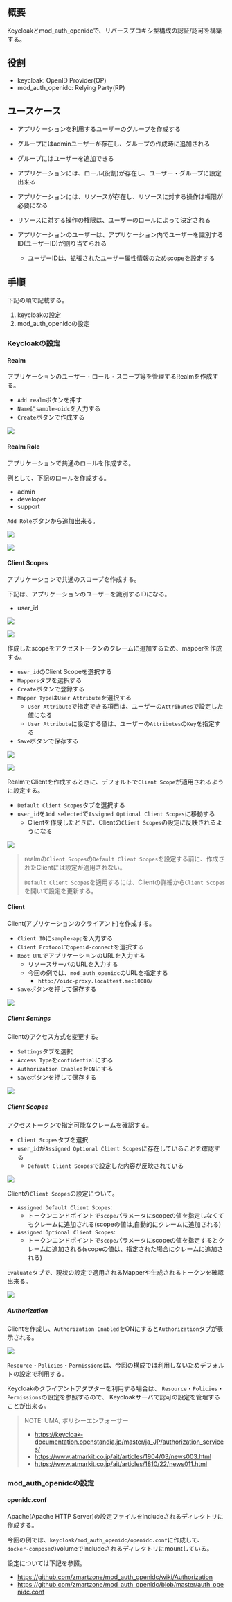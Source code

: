 ## 概要

Keycloakとmod_auth_openidcで、リバースプロキシ型構成の認証/認可を構築する。

## 役割

- keycloak: OpenID Provider(OP)
- mod_auth_openidc: Relying Party(RP)

## ユースケース

- アプリケーションを利用するユーザーのグループを作成する
- グループにはadminユーザーが存在し、グループの作成時に追加される
- グループにはユーザーを追加できる

- アプリケーションには、ロール(役割)が存在し、ユーザー・グループに設定出来る
- アプリケーションには、リソースが存在し、リソースに対する操作は権限が必要になる
- リソースに対する操作の権限は、ユーザーのロールによって決定される

- アプリケーションのユーザーは、アプリケーション内でユーザーを識別するID(ユーザーID)が割り当てられる
  - ユーザーIDは、拡張されたユーザー属性情報のためscopeを設定する

## 手順

下記の順で記載する。

1. keycloakの設定
2. mod_auth_openidcの設定

### Keycloakの設定

#### Realm

アプリケーションのユーザー・ロール・スコープ等を管理するRealmを作成する。

- `Add realm`ボタンを押す
- `Name`に`sample-oidc`を入力する
- `Create`ボタンで作成する

![](./img/./keycloak-create-realm.png)

#### Realm Role

アプリケーションで共通のロールを作成する。

例として、下記のロールを作成する。

- admin
- developer
- support

`Add Role`ボタンから追加出来る。

![](./img/keycloak-realm-role.png)

![](./img/add-realm-role.png)

#### Client Scopes

アプリケーションで共通のスコープを作成する。

下記は、アプリケーションのユーザーを識別するIDになる。

- user_id

![](./img/client-scopes.png)

![](./img/client-scopes-userid.png)

作成したscopeをアクセストークンのクレームに追加するため、mapperを作成する。

- `user_id`のClient Scopeを選択する
- `Mappers`タブを選択する
- `Create`ボタンで登録する
- `Mapper Type`は`User Attribute`を選択する
  - `User Attribute`で指定できる項目は、ユーザーの`Attributes`で設定した値になる
  - `User Attribute`に設定する値は、ユーザーの`Attributes`の`Key`を指定する
- `Save`ボタンで保存する

![](./img/client-scope-mapper.png)

![](./img/client-scope-mapper-userid.png)

RealmでClientを作成するときに、デフォルトで`Client Scope`が適用されるように設定する。

- `Default Client Scopes`タブを選択する
- `user_id`を`Add selected`で`Assigned Optional Client Scopes`に移動する
  - Clientを作成したときに、Clientの`Client Scopes`の設定に反映されるようになる

![](./img/default-client-scopes.png)

> realmの`Client Scopes`の`Default Client Scopes`を設定する前に、作成されたClientには設定が適用されない。
>
> `Default Client Scopes`を適用するには、Clientの詳細から`Client Scopes`を開いて設定を更新する。

#### Client

Client(アプリケーションのクライアント)を作成する。

- `Client ID`に`sample-app`を入力する
- `Client Protocol`で`openid-connect`を選択する
- `Root URL`でアプリケーションのURLを入力する
  - リソースサーバのURLを入力する
  - 今回の例では、`mod_auth_openidc`のURLを指定する
    - `http://oidc-proxy.localtest.me:10080/`
- `Save`ボタンを押して保存する

![](./img/client-create.png)

##### Client Settings

Clientのアクセス方式を変更する。

- `Settings`タブを選択
- `Access Type`を`confidential`にする
- `Authorization Enabled`を`ON`にする
- `Save`ボタンを押して保存する

![](./img/client-settings.png)

##### Client Scopes

アクセストークンで指定可能なクレームを確認する。

- `Client Scopes`タブを選択
- `user_id`が`Assigned Optional Client Scopes`に存在していることを確認する
  - `Default Client Scopes`で設定した内容が反映されている

![](img/client-client-scopes.png)

Clientの`Client Scopes`の設定について。

- `Assigned Default Client Scopes`:
  - トークンエンドポイントで`scope`パラメータにscopeの値を指定しなくてもクレームに追加される(scopeの値は,自動的にクレームに追加される)
- `Assigned Optional Client Scopes`:
  - トークンエンドポイントで`scope`パラメータにscopeの値を指定するとクレームに追加される(scopeの値は、指定された場合にクレームに追加される)

`Evaluate`タブで、現状の設定で適用されるMapperや生成されるトークンを確認出来る。

![](img/client-scope-evaluate.png)

##### Authorization

Clientを作成し、`Authorization Enabled`をONにすると`Authorization`タブが表示される。

![](img/client-authorization.png)

`Resource`・`Policies`・`Permissions`は、今回の構成では利用しないためデフォルトの設定で利用する。

Keycloakのクライアントアダプターを利用する場合は、
`Resource`・`Policies`・`Permissions`の設定を参照するので、
Keycloakサーバで認可の設定を管理することが出来る。

> NOTE: UMA, ポリシーエンフォーサー
> - https://keycloak-documentation.openstandia.jp/master/ja_JP/authorization_services/
> - https://www.atmarkit.co.jp/ait/articles/1904/03/news003.html
> - https://www.atmarkit.co.jp/ait/articles/1810/22/news011.html

### mod_auth_openidcの設定

#### openidc.conf

Apache(Apache HTTP Server)の設定ファイルをincludeされるディレクトリに作成する。

今回の例では、`keycloak/mod_auth_openidc/openidc.conf`に作成して、
`docker-compose`のvolumeでincludeされるディレクトリにmountしている。

設定については下記を参照。

- https://github.com/zmartzone/mod_auth_openidc/wiki/Authorization
- https://github.com/zmartzone/mod_auth_openidc/blob/master/auth_openidc.conf
